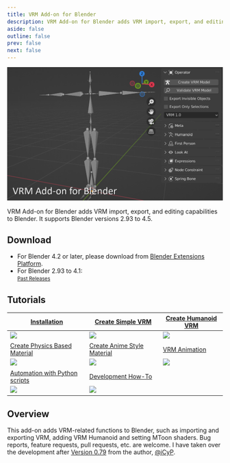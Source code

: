 ```yaml
---
title: VRM Add-on for Blender
description: VRM Add-on for Blender adds VRM import, export, and editing capabilities to Blender.
aside: false
outline: false
prev: false
next: false
---
```


<style>
  img[src$=".gif"], img[src^="data:image/gif;"] {
    max-width: 175px; /* テーブルタグで横スクロールバーが出ないように調整 */
  }
</style>

![](top.png)

VRM Add-on for Blender adds VRM import, export, and editing capabilities to
Blender. It supports Blender versions 2.93 to 4.5.

## Download

- For Blender 4.2 or later, please download from
  [Blender Extensions Platform](https://extensions.blender.org/add-ons/vrm).
- For Blender 2.93 to 4.1: <DownloadLink />\
  <small>[Past Releases](https://github.com/saturday06/VRM-Addon-for-Blender/releases)</small>

## Tutorials

| [Installation](installation/)                           | [Create Simple VRM](create-simple-vrm-from-scratch/)              | [Create Humanoid VRM](create-humanoid-vrm-from-scratch/)              |
| ------------------------------------------------------- | ----------------------------------------------------------------- | --------------------------------------------------------------------- |
| [![](/assets/images/installation.gif)](installation/)   | [![](/assets/images/simple.gif)](create-simple-vrm-from-scratch/) | [![](/assets/images/humanoid.gif)](create-humanoid-vrm-from-scratch/) |
| [Create Physics Based Material](material-pbr/)          | [Create Anime Style Material](material-mtoon/)                    | [VRM Animation](animation/)                                           |
| [![](/assets/images/material_pbr.gif)](material-pbr/)   | [![](/assets/images/material_mtoon.gif)](material-mtoon/)         | [![](/assets/images/animation.gif)](animation/)                       |
| [Automation with Python scripts](scripting-api/)        | [Development How-To](development/)                                |                                                                       |
| [![](/assets/images/scripting_api.gif)](scripting-api/) | [![](/assets/images/animation.gif)](development/)                 |                                                                       |

## Overview

This add-on adds VRM-related functions to Blender, such as importing and
exporting VRM, adding VRM Humanoid and setting MToon shaders. Bug reports,
feature requests, pull requests, etc. are welcome. I have taken over the
development after
[Version 0.79](https://github.com/iCyP/VRM_IMPORTER_for_Blender2_8/releases/tag/0.79)
from the author, [@iCyP](https://github.com/iCyP).
